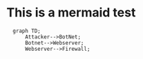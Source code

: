 # This is a mermaid test
```mermaid
  graph TD;
      Attacker-->BotNet;
      Botnet-->Webserver;
      Webserver-->Firewall;
```
